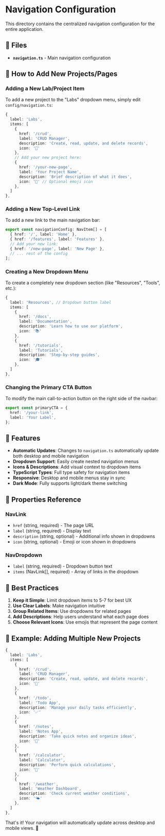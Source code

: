 # Navigation Configuration

This directory contains the centralized navigation configuration for the entire application.

## 📁 Files

- **`navigation.ts`** - Main navigation configuration

## 🚀 How to Add New Projects/Pages

### Adding a New Lab/Project Item

To add a new project to the "Labs" dropdown menu, simply edit `config/navigation.ts`:

```typescript
{
  label: 'Labs',
  items: [
    {
      href: '/crud',
      label: 'CRUD Manager',
      description: 'Create, read, update, and delete records',
      icon: '📝'
    },
    // Add your new project here:
    {
      href: '/your-new-page',
      label: 'Your Project Name',
      description: 'Brief description of what it does',
      icon: '🚀' // Optional emoji icon
    },
  ]
},
```

### Adding a New Top-Level Link

To add a new link to the main navigation bar:

```typescript
export const navigationConfig: NavItem[] = [
  { href: '/', label: 'Home' },
  { href: '/features', label: 'Features' },
  // Add your new link:
  { href: '/new-page', label: 'New Page' },
  // ... rest of the config
];
```

### Creating a New Dropdown Menu

To create a completely new dropdown section (like "Resources", "Tools", etc.):

```typescript
{
  label: 'Resources', // Dropdown button label
  items: [
    {
      href: '/docs',
      label: 'Documentation',
      description: 'Learn how to use our platform',
      icon: '📚'
    },
    {
      href: '/tutorials',
      label: 'Tutorials',
      description: 'Step-by-step guides',
      icon: '🎓'
    },
  ]
},
```

### Changing the Primary CTA Button

To modify the main call-to-action button on the right side of the navbar:

```typescript
export const primaryCTA = {
  href: '/your-link',
  label: 'Your Label',
};
```

## 🎨 Features

- **Automatic Updates**: Changes to `navigation.ts` automatically update both desktop and mobile navigation
- **Dropdown Support**: Easily create nested navigation menus
- **Icons & Descriptions**: Add visual context to dropdown items
- **TypeScript Types**: Full type safety for navigation items
- **Responsive**: Desktop and mobile menus stay in sync
- **Dark Mode**: Fully supports light/dark theme switching

## 📝 Properties Reference

### NavLink
- `href` (string, required) - The page URL
- `label` (string, required) - Display text
- `description` (string, optional) - Additional info shown in dropdowns
- `icon` (string, optional) - Emoji or icon shown in dropdowns

### NavDropdown
- `label` (string, required) - Dropdown button text
- `items` (NavLink[], required) - Array of links in the dropdown

## 🎯 Best Practices

1. **Keep it Simple**: Limit dropdown items to 5-7 for best UX
2. **Use Clear Labels**: Make navigation intuitive
3. **Group Related Items**: Use dropdowns for related pages
4. **Add Descriptions**: Help users understand what each page does
5. **Choose Relevant Icons**: Use emojis that represent the page content

## 🔄 Example: Adding Multiple New Projects

```typescript
{
  label: 'Labs',
  items: [
    {
      href: '/crud',
      label: 'CRUD Manager',
      description: 'Create, read, update, and delete records',
      icon: '📝'
    },
    {
      href: '/todo',
      label: 'Todo App',
      description: 'Manage your daily tasks efficiently',
      icon: '✅'
    },
    {
      href: '/notes',
      label: 'Notes App',
      description: 'Take quick notes and organize ideas',
      icon: '📔'
    },
    {
      href: '/calculator',
      label: 'Calculator',
      description: 'Perform quick calculations',
      icon: '🧮'
    },
    {
      href: '/weather',
      label: 'Weather Dashboard',
      description: 'Check current weather conditions',
      icon: '🌤️'
    },
  ]
},
```

That's it! Your navigation will automatically update across desktop and mobile views. 🎉

